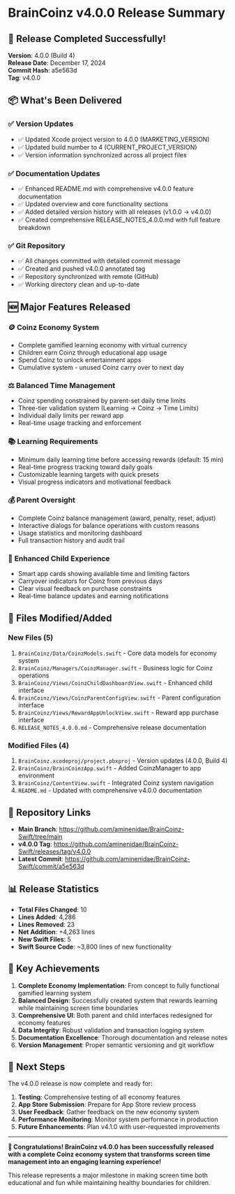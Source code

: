 # BrainCoinz v4.0.0 Release Summary

## 🎉 Release Completed Successfully!

**Version**: 4.0.0 (Build 4)  
**Release Date**: December 17, 2024  
**Commit Hash**: a5e563d  
**Tag**: v4.0.0  

## 📦 What's Been Delivered

### ✅ **Version Updates**
- ✅ Updated Xcode project version to 4.0.0 (MARKETING_VERSION)
- ✅ Updated build number to 4 (CURRENT_PROJECT_VERSION)
- ✅ Version information synchronized across all project files

### ✅ **Documentation Updates**
- ✅ Enhanced README.md with comprehensive v4.0.0 feature documentation
- ✅ Updated overview and core functionality sections
- ✅ Added detailed version history with all releases (v1.0.0 → v4.0.0)
- ✅ Created comprehensive RELEASE_NOTES_4.0.0.md with full feature breakdown

### ✅ **Git Repository**
- ✅ All changes committed with detailed commit message
- ✅ Created and pushed v4.0.0 annotated tag
- ✅ Repository synchronized with remote (GitHub)
- ✅ Working directory clean and up-to-date

## 🆕 **Major Features Released**

### 🪙 **Coinz Economy System**
- Complete gamified learning economy with virtual currency
- Children earn Coinz through educational app usage
- Spend Coinz to unlock entertainment apps
- Cumulative system - unused Coinz carry over to next day

### ⚖️ **Balanced Time Management**
- Coinz spending constrained by parent-set daily time limits
- Three-tier validation system (Learning → Coinz → Time Limits)
- Individual daily limits per reward app
- Real-time usage tracking and enforcement

### 📚 **Learning Requirements**
- Minimum daily learning time before accessing rewards (default: 15 min)
- Real-time progress tracking toward daily goals
- Customizable learning targets with quick presets
- Visual progress indicators and motivational feedback

### 💰 **Parent Oversight**
- Complete Coinz balance management (award, penalty, reset, adjust)
- Interactive dialogs for balance operations with custom reasons
- Usage statistics and monitoring dashboard
- Full transaction history and audit trail

### 👶 **Enhanced Child Experience**
- Smart app cards showing available time and limiting factors
- Carryover indicators for Coinz from previous days
- Clear visual feedback on purchase constraints
- Real-time balance updates and earning notifications

## 📁 **Files Modified/Added**

### **New Files (5)**
1. `BrainCoinz/Data/CoinzModels.swift` - Core data models for economy system
2. `BrainCoinz/Managers/CoinzManager.swift` - Business logic for Coinz operations
3. `BrainCoinz/Views/CoinzChildDashboardView.swift` - Enhanced child interface
4. `BrainCoinz/Views/CoinzParentConfigView.swift` - Parent configuration interface
5. `BrainCoinz/Views/RewardAppUnlockView.swift` - Reward app purchase interface
6. `RELEASE_NOTES_4.0.0.md` - Comprehensive release documentation

### **Modified Files (4)**
1. `BrainCoinz.xcodeproj/project.pbxproj` - Version updates (4.0.0, Build 4)
2. `BrainCoinz/BrainCoinzApp.swift` - Added CoinzManager to app environment
3. `BrainCoinz/ContentView.swift` - Integrated Coinz system navigation
4. `README.md` - Updated with comprehensive v4.0.0 documentation

## 🔗 **Repository Links**

- **Main Branch**: https://github.com/aminenidae/BrainCoinz-Swift/tree/main
- **v4.0.0 Tag**: https://github.com/aminenidae/BrainCoinz-Swift/releases/tag/v4.0.0
- **Latest Commit**: https://github.com/aminenidae/BrainCoinz-Swift/commit/a5e563d

## 📊 **Release Statistics**

- **Total Files Changed**: 10
- **Lines Added**: 4,286
- **Lines Removed**: 23
- **Net Addition**: +4,263 lines
- **New Swift Files**: 5
- **Swift Source Code**: ~3,800 lines of new functionality

## 🎯 **Key Achievements**

1. **Complete Economy Implementation**: From concept to fully functional gamified learning system
2. **Balanced Design**: Successfully created system that rewards learning while maintaining screen time boundaries
3. **Comprehensive UI**: Both parent and child interfaces redesigned for economy features
4. **Data Integrity**: Robust validation and transaction logging system
5. **Documentation Excellence**: Thorough documentation and release notes
6. **Version Management**: Proper semantic versioning and git workflow

## 🚀 **Next Steps**

The v4.0.0 release is now complete and ready for:

1. **Testing**: Comprehensive testing of all economy features
2. **App Store Submission**: Prepare for App Store review process
3. **User Feedback**: Gather feedback on the new economy system
4. **Performance Monitoring**: Monitor system performance in production
5. **Future Enhancements**: Plan v4.1.0 with user-requested improvements

---

**🎊 Congratulations! BrainCoinz v4.0.0 has been successfully released with a complete Coinz economy system that transforms screen time management into an engaging learning experience!**

This release represents a major milestone in making screen time both educational and fun while maintaining healthy boundaries for children.